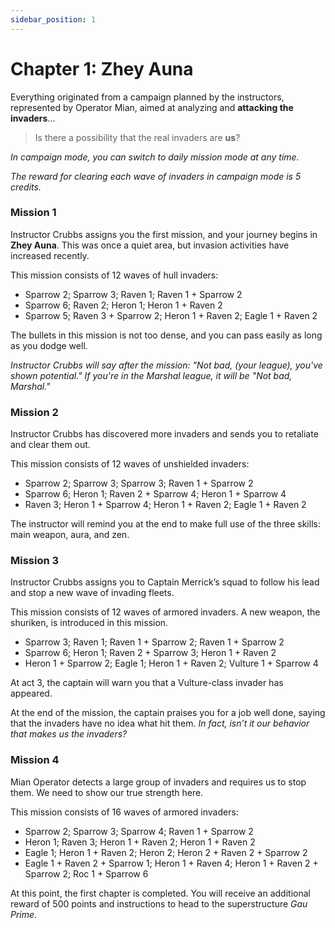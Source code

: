 ```yaml
---
sidebar_position: 1
---
```


# Chapter 1: Zhey Auna

<!-- <img src="/Campaign/za.png" style={{zoom:0.5}}/> -->

Everything originated from a campaign planned by the instructors, represented by Operator Mian, aimed at analyzing and **attacking the invaders**...

> Is there a possibility that the real invaders are **us**?

*In campaign mode, you can switch to daily mission mode at any time.*

*The reward for clearing each wave of invaders in campaign mode is 5 credits.*

### Mission 1

Instructor Crubbs assigns you the first mission, and your journey begins in **Zhey Auna**. This was once a quiet area, but invasion activities have increased recently.

This mission consists of 12 waves of hull invaders:

- Sparrow 2; Sparrow 3; Raven 1; Raven 1 + Sparrow 2
- Sparrow 6; Raven 2; Heron 1; Heron 1 + Raven 2
- Sparrow 5; Raven 3 + Sparrow 2; Heron 1 + Raven 2; Eagle 1 + Raven 2

The bullets in this mission is not too dense, and you can pass easily as long as you dodge well.

*Instructor Crubbs will say after the mission: "Not bad, (your league), you've shown potential." If you're in the Marshal league, it will be "Not bad, Marshal."*

### Mission 2

Instructor Crubbs has discovered more invaders and sends you to retaliate and clear them out.

This mission consists of 12 waves of unshielded invaders:

- Sparrow 2; Sparrow 3; Sparrow 3; Raven 1 + Sparrow 2
- Sparrow 6; Heron 1; Raven 2 + Sparrow 4; Heron 1 + Sparrow 4
- Raven 3; Heron 1 + Sparrow 4; Heron 1 + Raven 2; Eagle 1 + Raven 2

The instructor will remind you at the end to make full use of the three skills: main weapon, aura, and zen.

### Mission 3

Instructor Crubbs assigns you to Captain Merrick’s squad to follow his lead and stop a new wave of invading fleets.

This mission consists of 12 waves of armored invaders. A new weapon, the shuriken, is introduced in this mission.

- Sparrow 3; Raven 1; Raven 1 + Sparrow 2; Raven 1 + Sparrow 2
- Sparrow 6; Heron 1; Raven 2 + Sparrow 3; Heron 1 + Raven 2
- Heron 1 + Sparrow 2; Eagle 1; Heron 1 + Raven 2; Vulture 1 + Sparrow 4

At act 3, the captain will warn you that a Vulture-class invader has appeared.

At the end of the mission, the captain praises you for a job well done, saying that the invaders have no idea what hit them. *In fact, isn’t it our behavior that makes us the invaders?*

### Mission 4

Mian Operator detects a large group of invaders and requires us to stop them. We need to show our true strength here.

This mission consists of 16 waves of armored invaders:

- Sparrow 2; Sparrow 3; Sparrow 4; Raven 1 + Sparrow 2
- Heron 1; Raven 3; Heron 1 + Raven 2; Heron 1 + Raven 2
- Eagle 1; Heron 1 + Raven 2; Heron 2; Heron 2 + Raven 2 + Sparrow 2
- Eagle 1 + Raven 2 + Sparrow 1; Heron 1 + Raven 4; Heron 1 + Raven 2 + Sparrow 2; Roc 1 + Sparrow 6

At this point, the first chapter is completed. You will receive an additional reward of 500 points and instructions to head to the superstructure *Gau Prime*.
